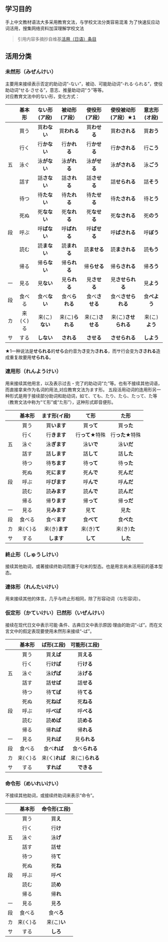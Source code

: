 ## 学习目的
手上中文教材语法大多采用教育文法，与学校文法分类容易混淆
为了快速反应动词活用，搜集网络资料加深理解学校文法
> 引用内容多摘抄自维基[活用（日语）条目](https://zh.wikipedia.org/wiki/%E6%B4%BB%E7%94%A8_(%E6%97%A5%E8%AA%9E)) 

## 活用分类
### 未然形（みぜんけい）
主要用来接续表示否定的助动词“-ない”，被动、可能助动词“-れる‧られる”，使役助动词“せる‧させる”，意志、推量助动词“う”等等。  
对应教育文法中的ない形，变化方式：  

|  |基本形|ない形(ア段)|被动形(ア段）|使役形(ア段）|使役被动形(ア段）★1|意志形(オ段)|
|:-:|:-:|:--:|:-:|:-:|:-:|:-:|
|  |買う|買**わない**|買**われる**|買**わせる**|買**わされる**|買**おう**|
|  |行く|行**かない**|行**かれる**|行**かせる**|行**かされる**|行**こう**|
|五|泳ぐ|泳**がない**|泳**がれる**|泳**がせる**|泳**がされる**|泳**ごう**|
|  |話す|話**さない**|話**される**|話**させる**|話**せられる**|話**そう**|
|  |待つ|待**たない**|待**たれる**|待**たせる**|待**たされる**|待**とう**|
|  |死ぬ|死**なない**|死**なれる**|死**なせる**|死**なされる**|死**のう**|
|段|呼ぶ|呼**ばない**|呼**ばれる**|呼**ばせる**|呼**ばされる**|呼**ぼう**|
|  |読む|読**まない**|読**まれる**|読**ませる**|読**まされる**|読**もう**|
|  |帰る|帰**らない**|帰**られる**|帰**らせる**|帰**らされる**|帰**ろう**|
|一|見る|見**ない**|見**られる**|見**させる**|見**させられる**|見**よう**|
|段|食べる|食べ**ない**|食べ**られる**|食べ**させる**|食べ**させられる**|食**べよう**|
|カ|来(く)る|来(こ)**ない**|来(こ)**られる**|来(こ)**させる**|来(こ)**させられる**|来(こ)**よう**|
|サ|する|**しない**|**される**|**させる**|**させられる**|**しよう**|

★1一种说法是**せられる**的**せら**会约音为**さ**变为**される**，而サ行会变为**さされる**造成重复故要用**せられる**。

### 連用形（れんようけい）  
用来接续其他用言，以及表示过去・完了的助动词“た”等。也有不接续其他词语，而直接拿来作为名词的用法,对应教育文法为ます形。
五段活用动词的连用形另一种形式是用于接续部分助词和助动词，如て、ても、たり、たら、たって、た等（教育文法中称为“て形”或“た形”），这种形式即音便形。

|  |基本形|ます形(イ段)|て形|た形|
|:-:|:-:|:-:|:-:|:-:|
|  |買う|買**います**|買**って**|買**った**|
|  |行く|行**きます**|行**って**★特殊|行**った**★特殊|
|五|泳ぐ|泳**ぎます**|泳**いで**|泳**いだ**|
|  |話す|話**します**|話**して**|話**した**|
|  |待つ|待**ちます**|待**って**|待**った**|
|  |死ぬ|死**にます**|死**んで**|死**んだ**|
|段|呼ぶ|呼**びます**|呼**んで**|呼**んだ**|
|  |読む|読**みます**|読**んで**|読**んだ**|
|  |帰る|帰**ります**|帰**って**|帰**っだ**|
|一|見る|見**みます**|見**て**|見**た**|
|段|食べる|食べ**ます**|食**べて**|食**べた**|
|カ|来(く)る|来(き)**ます**|来(き)**て**|来(き)**た**|
|サ|する|**します**|**して**|**した**|

### 終止形（しゅうしけい）  
接续其他助词，或著接续终助词而置于句末的型态。也是用言尚未活用前的基本型态。

### 連体形（れんたいけい） 
用来接续其他的体言。几乎与终止形相同，除了形容动词（な形容词）。

### 仮定形（かていけい）已然形（いぜんけい）
接续在现代日文中表示可能‧条件、古典日文中表示原因‧理由的助词“-ば”。而在文言文中的假定表现要使用未然形来接续“-ば”。

|  |基本形|ば形(エ段)|可能形(エ段)|
|:-:|:-:|:-:|:-:|
|  |買う|買**えば**|買**える**|
|  |行く|行**けば**|行**ける**|
|五|泳ぐ|泳**げば**|泳**げる**|
|  |話す|話**せば**|話**せる**|
|  |待つ|待**てば**|待**てる**|
|  |死ぬ|死**ねば**|死**ねる**|
|段|呼ぶ|呼**べば**|呼**べる**|
|  |読む|読**めば**|読**める**|
|  |帰る|帰**れば**|帰**れる**|
|一|見る|見**れば**|見**られる**|
|段|食べる|食べ**れば**|食べ**られる**|
|カ|来(く)る|来(く)**れば**|来(こ)**られる**|
|サ|する|**すれば**|**できる**|

### 命令形（めいれいけい）
不接续其他助词，或接续终助词来表示“命令”。

|  |基本形|命令形(エ段)|
|:-:|:-:|:-:|
|  |買う|買**え**|
|  |行く|行**け**|
|五|泳ぐ|泳**げ**|
|  |話す|話**せ**|
|  |待つ|待**て**|
|  |死ぬ|死**ね**|
|段|呼ぶ|呼**べ**|
|  |読む|読**め**|
|  |帰る|帰**れ**|
|一|見る|見**ろ**|
|段|食べる|食べ**ろ**|
|カ|来(く)る|来(こ)**い**|
|サ|する|**しろ**|












